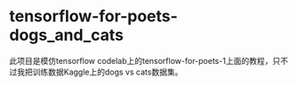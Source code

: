 # tensorflow-for-poets-dogs_and_cats
此项目是模仿tensorflow codelab上的tensorflow-for-poets-1上面的教程，只不过我把训练数据Kaggle上的dogs vs cats数据集。
